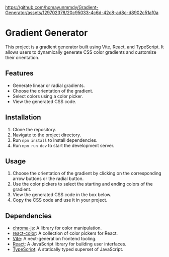 https://github.com/homayunmmdy/Gradient-Generator/assets/129702378/20c95033-4c6d-42c8-ad8c-d8902c51af0a

# Gradient Generator
This project is a gradient generator built using Vite, React, and TypeScript. It allows users to dynamically generate CSS color gradients and customize their orientation.

## Features
- Generate linear or radial gradients.
- Choose the orientation of the gradient.
- Select colors using a color picker.
- View the generated CSS code.

## Installation
1. Clone the repository.
2. Navigate to the project directory.
3. Run `npm install` to install dependencies.
4. Run `npm run dev` to start the development server.

## Usage
1. Choose the orientation of the gradient by clicking on the corresponding arrow buttons or the radial button.
2. Use the color pickers to select the starting and ending colors of the gradient.
3. View the generated CSS code in the box below.
4. Copy the CSS code and use it in your project.

## Dependencies
- [chroma-js](https://github.com/gka/chroma.js/): A library for color manipulation.
- [react-color](https://github.com/casesandberg/react-color): A collection of color pickers for React.
- [Vite](https://vitejs.dev/): A next-generation frontend tooling.
- [React](https://reactjs.org/): A JavaScript library for building user interfaces.
- [TypeScript](https://www.typescriptlang.org/): A statically typed superset of JavaScript.
